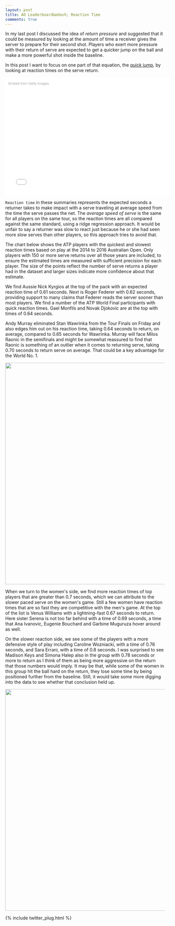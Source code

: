 ```yaml
---
layout: post
title: AO Leaderboard&mdash; Reaction Time
comments: true
---
```


In my last post I discussed the idea of _return pressure_ and suggested that it could be measured by looking at the amount of time a receiver gives the server to prepare for their second shot. Players who exert more pressure with their return of serve are expected to get a quicker jump on the ball and make a more powerful shot inside the baseline. 

In this post I want to focus on one part of that equation, the <u>quick jump</u>, by looking at reaction times on the serve return.

<div class="getty embed image" style="background-color:#fff;display:inline-block;font-family:'Helvetica Neue',Helvetica,Arial,sans-serif;color:#a7a7a7;font-size:11px;width:100%;max-width:594px;floating:right;padding:2%;"><div style="padding:0;margin:0;text-align:left;"><a href="http://www.gettyimages.com/detail/623221698" target="_blank" style="color:#a7a7a7;text-decoration:none;font-weight:normal !important;border:none;display:inline-block;">Embed from Getty Images</a></div><div style="overflow:hidden;position:relative;height:0;padding:66.498316% 0 0 0;width:100%;"><iframe src="//embed.gettyimages.com/embed/623221698?et=4FlC7NGyRH1EDzrLgLtlEA&viewMoreLink=off&sig=jkbmWXyOextUHEmUDJCsiFkFiGXb_Vdy3y1wL3InSrs=&caption=true" width="594" height="395" scrolling="no" frameborder="0" style="display:inline-block;position:absolute;top:0;left:0;width:100%;height:100%;margin:0;"></iframe></div><p style="margin:0;"></p></div>

`Reaction time` in these summaries represents the expected seconds a returner takes to make impact with a serve traveling at average speed from the time the serve passes the net. The _average speed of serve_ is the same for all players on the same tour, so the reaction times are all compared against the same standard, using a ridge regression approach. It would be unfair to say a returner was slow to react just because he or she had seen more slow serves than other players, so this approach tries to avoid that. 

The chart below shows the ATP players with the quickest and slowest reaction times based on play at the 2014 to 2016 Australian Open. Only players with 150 or more serve returns over all those years are included, to ensure the estimated times are measured with sufficient precision for each player. The size of the points reflect the number of serve returns a player had in the dataset and larger sizes indicate more confidence about that estimate. 


We find Aussie Nick Kyrgios at the top of the pack with an expected reaction time of 0.61 seconds. Next is Roger Federer with 0.62 seconds, providing support to many claims that Federer reads the server sooner than most players. We find a number of the ATP World Final participants with quick reaction times. Gael Monfils and Novak Djokovic are at the top with times of 0.64 seconds. 

Andy Murray eliminated Stan Wawrinka from the Tour Finals on Friday and also edges him out on his reaction time, taking 0.64 seconds to return, on average, compared to 0.65 seconds for Wawrinka. Murray will face Milos Raonic in the semifinals and might be somewhat reassured to find that Raonic is something of an outlier when it comes to returning serve, taking 0.70 seconds to return serve on average. That could be a key advantage for the World No. 1. 

<div>
    <a href="https://plot.ly/~on-the-t/988/" target="_blank" title="" style="display: block; text-align: center;"><img src="https://plot.ly/~on-the-t/988.png" alt="" style="max-width: 100%;width: 700px;"  width="700" onerror="this.onerror=null;this.src='https://plot.ly/404.png';" /></a>
    <script data-plotly="on-the-t:988"  src="https://plot.ly/embed.js" async></script>
</div>


When we turn to the women's side, we find more reaction times of top players that are greater than 0.7 seconds, which we can attribute to the slower paced serve on the women's game. Still a few women have reaction times that are so fast they are competitive with the men's game. At the top of the list is Venus Williams with a lightning-fast 0.67 seconds to return. Here sister Serena is not too far behind with a time of 0.69 seconds, a time that Ana Ivanovic, Eugenie Bouchard and Garbine Muguruza hover around as well. 

On the slower reaction side, we see some of the players with a more defensive style of play including Caroline Wozniacki, with a time of 0.76 seconds, and Sara Errani, with a time of 0.8 seconds. I was surprised to see Madison Keys and Simona Halep also in the group with 0.78 seconds or more to return as I think of them as being more aggressive on the return that those numbers would imply. It may be that, while some of the women in this group hit the ball hard on the return, they lose some time by being positioned further from the baseline. Still, it would take some more digging into the data to see whether that conclusion held up.


<div>
    <a href="https://plot.ly/~on-the-t/990/" target="_blank" title="" style="display: block; text-align: center;"><img src="https://plot.ly/~on-the-t/990.png" alt="" style="max-width: 100%;width: 700px;"  width="700" onerror="this.onerror=null;this.src='https://plot.ly/404.png';" /></a>
    <script data-plotly="on-the-t:990"  src="https://plot.ly/embed.js" async></script>
</div>



{% include twitter_plug.html %}
